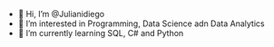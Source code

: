 - 👋 Hi, I’m @Julianidiego
- 👀 I’m interested in Programming, Data Science adn Data Analytics
- 🌱 I’m currently learning SQL, C# and Python
<!--- 
Julianidiego/Julianidiego is a ✨ special ✨ repository because its `README.md` (this file) appears on your GitHub profile.
You can click the Preview link to take a look at your changes.
--->
